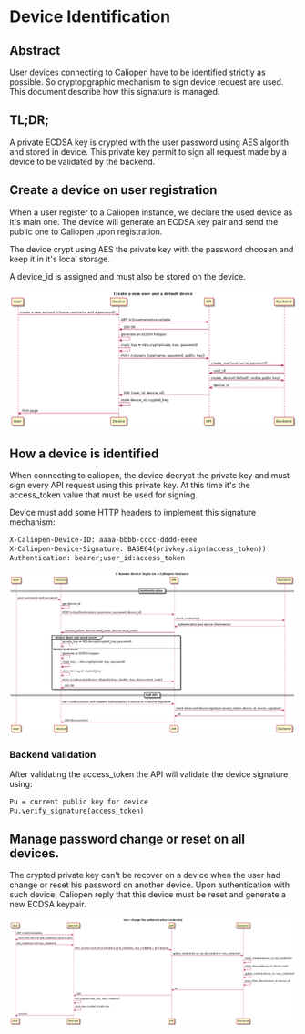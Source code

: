 # Device Identification

## Abstract

User devices connecting to Caliopen have to be identified strictly as possible.
So cryptopgraphic mechanism to sign device request are used. This document describe
how this signature is managed.

## TL;DR;

A private ECDSA key is crypted with the user password using AES algorith and stored in device.
This private key permit to sign all request made by a device to be validated by the backend.

## Create a device on user registration

When a user register to a Caliopen instance, we declare the used device as it's main one.
The device will generate an ECDSA key pair and send the public one to Caliopen upon registration.

The device crypt using AES the private key with the password choosen and keep it in it's local storage.

A device_id is assigned and must also be stored on the device.

![Sequence diagram for user registration and device declaration](./assets/create_user_and_device.png)

## How a device is identified

When connecting to caliopen, the device decrypt the private key and must sign every API request using
this private key. At this time it's the access_token value that must be used for signing.

Device must add some HTTP headers to implement this signature mechanism:

```
X-Caliopen-Device-ID: aaaa-bbbb-cccc-dddd-eeee
X-Caliopen-Device-Signature: BASE64(privkey.sign(access_token))
Authentication: bearer;user_id:access_token
```

![Sequence diagram for user authentication and device signature during API call](./assets/user_and_device_authentication.png)

### Backend validation

After validating the access_token the API will validate the device signature using:

```
Pu = current public key for device
Pu.verify_signature(access_token)
```

## Manage password change or reset on all devices.

The crypted private key can't be recover on a device when the user had change or reset his password on
another device. Upon authentication with such device, Caliopen reply that this device must be reset and
generate a new ECDSA keypair.

![Sequence diagram for user password update and device reset](./assets/user_update_credential.png)
